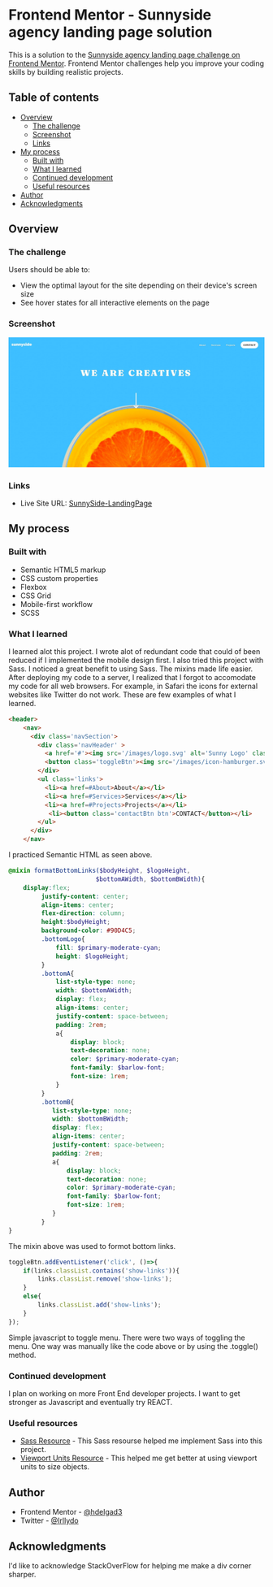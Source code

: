 # Frontend Mentor - Sunnyside agency landing page solution

This is a solution to the [Sunnyside agency landing page challenge on Frontend Mentor](https://www.frontendmentor.io/challenges/sunnyside-agency-landing-page-7yVs3B6ef). Frontend Mentor challenges help you improve your coding skills by building realistic projects.

## Table of contents

- [Overview](#overview)
  - [The challenge](#the-challenge)
  - [Screenshot](#screenshot)
  - [Links](#links)
- [My process](#my-process)
  - [Built with](#built-with)
  - [What I learned](#what-i-learned)
  - [Continued development](#continued-development)
  - [Useful resources](#useful-resources)
- [Author](#author)
- [Acknowledgments](#acknowledgments)

## Overview

### The challenge

Users should be able to:

- View the optimal layout for the site depending on their device's screen size
- See hover states for all interactive elements on the page

### Screenshot

![LandingPage](./design/own-sunnyside-landingpage.JPG)


### Links

- Live Site URL: [SunnySide-LandingPage](https://sunnyside-landingpage-hector.netlify.app/)

## My process

### Built with

- Semantic HTML5 markup
- CSS custom properties
- Flexbox
- CSS Grid
- Mobile-first workflow
- SCSS

### What I learned

I learned alot this project. I wrote alot of redundant code that could of been reduced if I implemented the mobile design first. I also tried this project with Sass. I noticed a great benefit to using Sass. The mixins made life easier. After deploying my code to a server, I realized that I forgot to accomodate my code for all web browsers. For example, in Safari the icons for external websites like Twitter do not work. These are few examples of what I learned. 

```html
<header>
    <nav>
      <div class='navSection'>
        <div class='navHeader' >
          <a href='#'><img src='/images/logo.svg' alt='Sunny Logo' class='logo' /></a>
          <button class='toggleBtn'><img src='/images/icon-hamburger.svg'/></button>
        </div>
        <ul class='links'>
          <li><a href=#About>About</a></li>
          <li><a href=#Services>Services</a></li> 
          <li><a href=#Projects>Projects</a></li> 
           <li><button class='contactBtn btn'>CONTACT</button></li>
        </ul>
      </div>
    </nav>
```
I practiced Semantic HTML as seen above. 

```SCSS
@mixin formatBottomLinks($bodyHeight, $logoHeight, 
                        $bottomAWidth, $bottomBWidth){
    display:flex;
         justify-content: center;
         align-items: center;
         flex-direction: column;
         height:$bodyHeight;
         background-color: #90D4C5;
         .bottomLogo{
             fill: $primary-moderate-cyan;
             height: $logoHeight;
         }
         .bottomA{
             list-style-type: none;
             width: $bottomAWidth;
             display: flex;
             align-items: center;
             justify-content: space-between;
             padding: 2rem;
             a{
                 display: block;  
                 text-decoration: none;
                 color: $primary-moderate-cyan;
                 font-family: $barlow-font;
                 font-size: 1rem;
             }
         }
         .bottomB{
            list-style-type: none;
            width: $bottomBWidth;
            display: flex;
            align-items: center;
            justify-content: space-between;
            padding: 2rem;
            a{
                display: block;  
                text-decoration: none;
                color: $primary-moderate-cyan;
                font-family: $barlow-font;
                font-size: 1rem;
            }
         }
}
```

The mixin above was used to formot bottom links. 

```js
toggleBtn.addEventListener('click', ()=>{
    if(links.classList.contains('show-links')){
        links.classList.remove('show-links');
    }
    else{
        links.classList.add('show-links');
    }
});
```

Simple javascript to toggle menu. There were two ways of toggling the menu. One way was manually like the code above or by using the .toggle() method.

### Continued development

I plan on working on more Front End developer projects. I want to get stronger as Javascript and eventually try REACT. 

### Useful resources

- [Sass Resource](https://sass-lang.com/guide) - This Sass resourse helped me implement Sass into this project.
- [Viewport Units Resource](https://www.sitepoint.com/css-viewport-units-quick-start/) - This helped me get better at using viewport units to size objects.

## Author

- Frontend Mentor - [@hdelgad3](https://www.frontendmentor.io/profile/hdelgad3)
- Twitter - [@Irllydo](https://twitter.com/Irllydo)


## Acknowledgments

I'd like to acknowledge StackOverFlow for helping me make a div corner sharper. 

